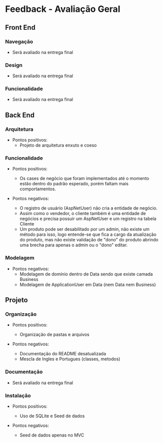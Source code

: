 # Feedback - Avaliação Geral

## Front End

### Navegação
- Será avaliado na entrega final

### Design
- Será avaliado na entrega final

### Funcionalidade
- Será avaliado na entrega final

## Back End

### Arquitetura
  * Pontos positivos:
    - Projeto de arquitetura enxuto e coeso    
 
### Funcionalidade
  * Pontos positivos:
    - Os cases de negócio que foram implementados até o momento estão dentro do padrão esperado, porém faltam mais comportamentos.

  * Pontos negativos:
    - O registro de usuário (AspNetUser) não cria a entidade de negócio.
    - Assim como o vendedor, o cliente também é uma entidade de negócios e precisa possuir um AspNetUser e um registro na tabela Cliente  
    - Um produto pode ser desabilitado por um admin, não existe um método para isso, logo entende-se que fica a cargo da atualização do produto, mas não existe validação de "dono" do produto abrindo uma brecha para apenas o admin ou o "dono" editar.

### Modelagem
  * Pontos negativos:
    - Modelagem de domínio dentro de Data sendo que existe camada Business
    - Modelagem de ApplicationUser em Data (nem Data nem Business)

## Projeto

### Organização
  * Pontos positivos:
    - Organização de pastas e arquivos

  * Pontos negativos:
    - Documentação do README desatualizada
    - Mescla de Ingles e Portugues (classes, metodos)

### Documentação
- Será avaliado na entrega final
 
### Instalação
  * Pontos positivos:
    - Uso de SQLite e Seed de dados

  * Pontos negativos:
    - Seed de dados apenas no MVC 
